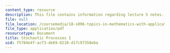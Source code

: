 ```yaml
---
content_type: resource
description: This file contains information regarding lecture 5 notes.
file: null
file_location: /coursemedia/18-s096-topics-in-mathematics-with-applications-in-finance-fall-2013/f5784e4facf3de690210d17c97358eba_MIT18_S096F13_lecnote5.pdf
file_type: application/pdf
resourcetype: Document
title: Stochastic Processes I
uid: f5784e4f-acf3-de69-0210-d17c97358eba
---
```

